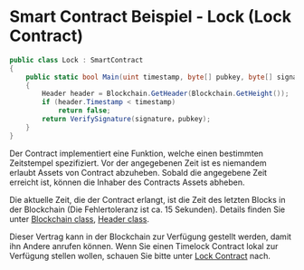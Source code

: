 # Smart Contract Beispiel - Lock (Lock Contract)

```c#
public class Lock : SmartContract
{
    public static bool Main(uint timestamp, byte[] pubkey, byte[] signature)
    {
        Header header = Blockchain.GetHeader(Blockchain.GetHeight());
        if (header.Timestamp < timestamp)
            return false;
        return VerifySignature(signature，pubkey);
    }
}
```

Der Contract implementiert eine Funktion, welche einen bestimmten Zeitstempel spezifiziert. Vor der angegebenen Zeit ist es niemandem erlaubt Assets von Contract abzuheben. Sobald die angegebene Zeit erreicht ist, können die Inhaber des Contracts Assets abheben.

Die aktuelle Zeit, die der Contract erlangt, ist die Zeit des letzten Blocks in der Blockchain (Die Fehlertoleranz ist ca. 15 Sekunden). Details finden Sie unter [Blockchain class](../fw/dotnet/neo/Blockchain.md), [Header class](../fw/dotnet/neo/Header.md).

Dieser Vertrag kann in der Blockchain zur Verfügung gestellt werden, damit ihn Andere anrufen können. Wenn Sie einen Timelock Contract lokal zur Verfügung stellen wollen, schauen Sie bitte unter [Lock Contract](Lock2.md) nach.
